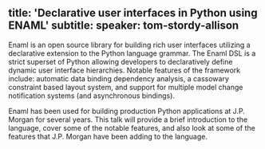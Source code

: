 title: 'Declarative user interfaces in Python using ENAML'
subtitle:
speaker: tom-stordy-allison
---
Enaml is an open source library for building rich user interfaces utilizing a
declarative extension to the Python language grammar. The Enaml DSL is a strict
superset of Python allowing developers to declaratively define dynamic user
interface hierarchies. Notable features of the framework include: automatic
data binding dependency analysis, a cassowary constraint based layout system,
and support for multiple model change notification systems (and asynchronous
bindings).
 
Enaml has been used for building production Python applications at J.P. Morgan
for several years. This talk will provide a brief introduction to the language,
cover some of the notable features, and also look at some of the features that
J.P. Morgan have been adding to the language. 
